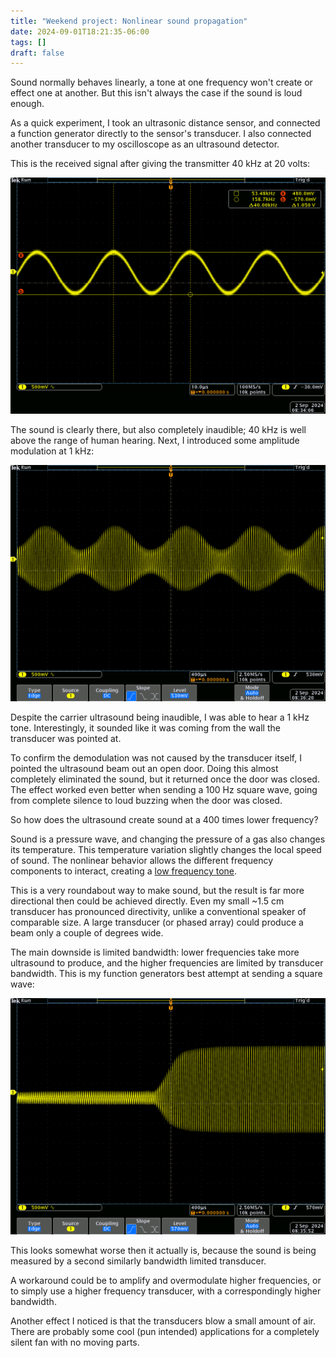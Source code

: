 ```yaml
---
title: "Weekend project: Nonlinear sound propagation"
date: 2024-09-01T18:21:35-06:00
tags: []
draft: false
---
```


Sound normally behaves linearly, a tone at one frequency won't create or effect one at another.
But this isn't always the case if the sound is loud enough.

As a quick experiment, I took an ultrasonic distance sensor, and connected a function generator directly to the sensor's transducer.
I also connected another transducer to my oscilloscope as an ultrasound detector.

This is the received signal after giving the transmitter 40 kHz at 20 volts:

![](rx_cw.png)

The sound is clearly there, but also completely inaudible;
40 kHz is well above the range of human hearing.
Next, I introduced some amplitude modulation at 1 kHz:

![](rx_mod.png)

Despite the carrier ultrasound being inaudible, I was able to hear a 1 kHz tone.
Interestingly, it sounded like it was coming from the wall the transducer was pointed at.

To confirm the demodulation was not caused by the transducer itself, I pointed the ultrasound beam out an open door.
Doing this almost completely eliminated the sound, but it returned once the door was closed.
The effect worked even better when sending a 100 Hz square wave, going from complete silence to loud buzzing when the door was closed.

So how does the ultrasound create sound at a 400 times lower frequency?

Sound is a pressure wave, and changing the pressure of a gas also changes its temperature.
This temperature variation slightly changes the local speed of sound.
The nonlinear behavior allows the different frequency components to interact, creating a [low frequency tone](https://en.wikipedia.org/wiki/Heterodyne). 

This is a very roundabout way to make sound, but the result is far more directional then could be achieved directly.
Even my small ~1.5 cm transducer has pronounced directivity, unlike a conventional speaker of comparable size.
A large transducer (or phased array) could produce a beam only a couple of degrees wide.

The main downside is limited bandwidth: lower frequencies take more ultrasound to produce, and the higher frequencies are limited by transducer bandwidth.
This is my function generators best attempt at sending a square wave:

![](rx_sq.png)

This looks somewhat worse then it actually is, because the sound is being measured by a second similarly bandwidth limited transducer.

A workaround could be to amplify and overmodulate higher frequencies, or to simply use a higher frequency transducer, with a correspondingly higher bandwidth.

Another effect I noticed is that the transducers blow a small amount of air.
There are probably some cool (pun intended) applications for a completely silent fan with no moving parts.
